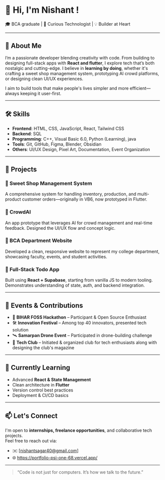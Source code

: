 # 👋 Hi, I'm Nishant !

🎓 BCA graduate | 🧠 Curious Technologist | 💡 Builder at Heart

---

## 🧭 About Me

I’m a passionate developer blending creativity with code. From building to designing full-stack apps with **React and flutter**, I explore tech that’s both nostalgic and cutting-edge. I believe in **learning by doing**, whether it's crafting a sweet shop management system, prototyping AI crowd platforms, or designing clean UI/UX experiences.

I aim to build tools that make people's lives simpler and more efficient—always keeping it user-first.

---

## 🛠️ Skills

- **Frontend**: HTML, CSS, JavaScript, React, Tailwind CSS
- **Backend**: SQL
- **Programming**: C++, Visual Basic 6.0, Python (Learning), java
- **Tools**: Git, GitHub, Figma, Blender, Obsidian
- **Others**: UI/UX Design, Pixel Art, Documentation, Event Organization

---

## 🚀 Projects

### 🔹 Sweet Shop Management System
A comprehensive system for handling inventory, production, and multi-product customer orders—originally in VB6, now prototyped in Flutter.

### 🔹 CrowdAI
An app prototype that leverages AI for crowd management and real-time feedback. Designed the UI/UX flow and concept logic.

### 🔹 BCA Department Website
Developed a clean, responsive website to represent my college department, showcasing faculty, events, and student activities.

### 🔹 Full-Stack Todo App
Built using **React + Supabase**, starting from vanilla JS to modern tooling. Demonstrates understanding of state, auth, and backend integration.

---

## 🧪 Events & Contributions

- 🧩 **BIHAR FOSS Hackathon** – Participant & Open Source Enthusiast  
- 🛠️ **Innovation Festival** – Among top 40 innovators, presented tech solution  
- 🛰️ **Samarpan Drone Event** – Participated in drone-building challenge  
- 🌱 **Tech Club** – Initiated & organized club for tech enthusiasts along with designing the club's magazine

---

## 📌 Currently Learning

- Advanced **React & State Management**
- Clean architecture in **Flutter**
- Version control best practices
- Deployment & CI/CD basics

---

## 📫 Let's Connect

I'm open to **internships, freelance opportunities**, and collaborative tech projects.  
Feel free to reach out via:

- ✉️ [nishantsagar40@gmail.com]
- 🌐 https://portfolio-psi-one-68.vercel.app/

---

> “Code is not just for computers. It’s how we talk to the future.”

